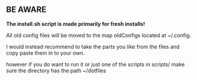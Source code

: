 ## BE AWARE

**The install.sh script is made primarily for fresh installs!**

All old config files will be moved to the map oldConfigs located at ~/.config.

I would instead recommend to take the parts you like from the files and copy paste them in to your own.


however if you do want to run it or just one of the scripts in scripts/
make sure the directory has the path ~/dotfiles

